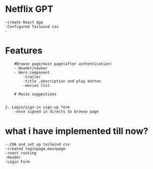 # Netflix GPT

    -create React App
    -Configured Tailwind css
    -

# Features

        #Browse page/main page(after authentication)
        - Header/navbar
        - Hero component
            -trailer
            -title ,description and play button
            -movies list

        # Movie suggestions


    2. Login/sign-in sign-up form
        -once signed in directs to browse page

# what i have implemented till now?

    - CRA and set up tailwind css
    -created loginpage,mainpage
    -react routing
    -Header
    -Login Form
